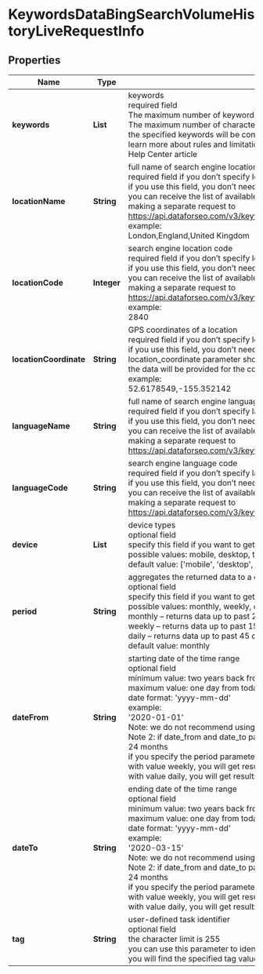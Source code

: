# KeywordsDataBingSearchVolumeHistoryLiveRequestInfo


## Properties

| Name | Type | Description | Notes |
|------------ | ------------- | ------------- | -------------|
**keywords** | **List<String>** | keywords<br>required field<br>The maximum number of keywords you can specify: 1000<br>The maximum number of characters for each keyword: 100<br>the specified keywords will be converted to lowercase, data will be provided in a separate array<br>learn more about rules and limitations of keyword and keywords fields in DataForSEO APIs in this Help Center article |[optional]|
**locationName** | **String** | full name of search engine location<br>required field if you don’t specify location_code or location_coordinate<br>if you use this field, you don’t need to specify location_code or location_coordinate<br>you can receive the list of available locations of the search engine with their location_name by making a separate request to https://api.dataforseo.com/v3/keywords_data/bing/search_volume_history/locations_and_languages<br>example:<br>London,England,United Kingdom |[optional]|
**locationCode** | **Integer** | search engine location code<br>required field if you don’t specify location_name or location_coordinate<br>if you use this field, you don’t need to specify location_name or location_coordinate<br>you can receive the list of available locations of the search engines with their location_code by making a separate request to https://api.dataforseo.com/v3/keywords_data/bing/search_volume_history/locations_and_languages<br>example:<br>2840 |[optional]|
**locationCoordinate** | **String** | GPS coordinates of a location<br>required field if you don’t specify location_name or location_code<br>if you use this field, you don’t need to specify location_name or location_code<br>location_coordinate parameter should be specified in the “latitude,longitude” format<br>the data will be provided for the country the specified coordinates belong to<br>example:<br>52.6178549,-155.352142 |[optional]|
**languageName** | **String** | full name of search engine language<br>required field if you don’t specify language_code<br>if you use this field, you don’t need to specify language_code<br>you can receive the list of available languages of the search engines with their language_code by making a separate request to https://api.dataforseo.com/v3/keywords_data/bing/search_volume_history/locations_and_languages |[optional]|
**languageCode** | **String** | search engine language code<br>required field if you don’t specify language_name<br>if you use this field, you don’t need to specify language_name<br>you can receive the list of available languages of the search engines with their language_code by making a separate request to https://api.dataforseo.com/v3/keywords_data/bing/search_volume_history/locations_and_languages |[optional]|
**device** | **List<String>** | device types<br>optional field<br>specify this field if you want to get the data for a particular device types<br>possible values: mobile, desktop, tablet, non_smartphones<br>default value:  ['mobile', 'desktop', 'tablet', 'non_smartphones'] |[optional]|
**period** | **String** | aggregates the returned data to a certain time period<br>optional field<br>specify this field if you want to get the data in monthly, weekly or daily format<br>possible values: monthly, weekly, daily<br>monthly – returns data up to past 24 months<br>weekly – returns data up to past 15 weeks<br>daily – returns data up to past 45 days<br>default value:  monthly |[optional]|
**dateFrom** | **String** | starting date of the time range<br>optional field<br>minimum value: two years back from today’s date<br>maximum value: one day from today’s date<br>date format: 'yyyy-mm-dd'<br>example:<br>'2020-01-01'<br>Note: we do not recommend using a custom time range<br>Note 2: if date_from and date_to parameters are not specified, the data will be returned for the past 24 months<br>if you specify the period parameter:<br>with value weekly, you will get results for the past 15 weeks<br>with value daily, you will get results for the past 45 days |[optional]|
**dateTo** | **String** | ending date of the time range<br>optional field<br>minimum value: two years back from today’s date;<br>maximum value: one day from today’s date;<br>date format: 'yyyy-mm-dd'<br>example:<br>'2020-03-15'<br>Note: we do not recommend using a custom time range<br>Note 2: if date_from and date_to parameters are not specified, the data will be returned for the past 24 months<br>if you specify the period parameter:<br>with value weekly, you will get results for the past 15 weeks<br>with value daily, you will get results for the past 45 days |[optional]|
**tag** | **String** | user-defined task identifier<br>optional field<br>the character limit is 255<br>you can use this parameter to identify the task and match it with the result<br>you will find the specified tag value in the data object of the response |[optional]|